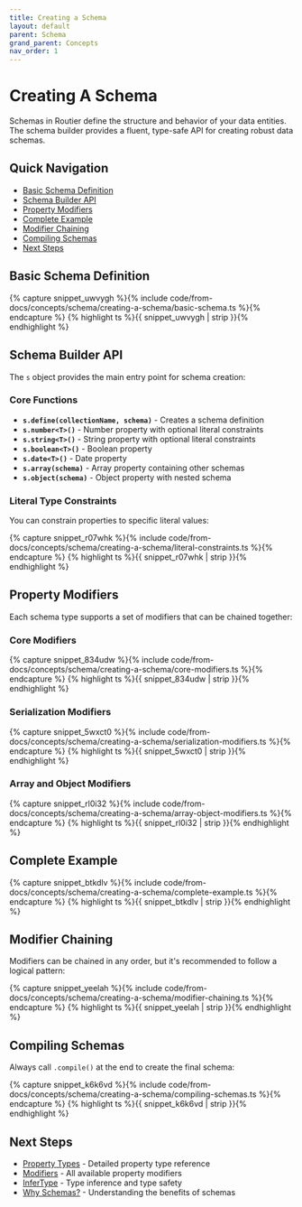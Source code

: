 ```yaml
---
title: Creating a Schema
layout: default
parent: Schema
grand_parent: Concepts
nav_order: 1
---
```


# Creating A Schema

Schemas in Routier define the structure and behavior of your data entities. The schema builder provides a fluent, type-safe API for creating robust data schemas.

## Quick Navigation

- [Basic Schema Definition](#basic-schema-definition)
- [Schema Builder API](#schema-builder-api)
- [Property Modifiers](#property-modifiers)
- [Complete Example](#complete-example)
- [Modifier Chaining](#modifier-chaining)
- [Compiling Schemas](#compiling-schemas)
- [Next Steps](#next-steps)

## Basic Schema Definition

{% capture snippet_uwvygh %}{% include code/from-docs/concepts/schema/creating-a-schema/basic-schema.ts %}{% endcapture %}
{% highlight ts %}{{ snippet_uwvygh  | strip }}{% endhighlight %}

## Schema Builder API

The `s` object provides the main entry point for schema creation:

### Core Functions

- **`s.define(collectionName, schema)`** - Creates a schema definition
- **`s.number<T>()`** - Number property with optional literal constraints
- **`s.string<T>()`** - String property with optional literal constraints
- **`s.boolean<T>()`** - Boolean property
- **`s.date<T>()`** - Date property
- **`s.array(schema)`** - Array property containing other schemas
- **`s.object(schema)`** - Object property with nested schema

### Literal Type Constraints

You can constrain properties to specific literal values:

{% capture snippet_r07whk %}{% include code/from-docs/concepts/schema/creating-a-schema/literal-constraints.ts %}{% endcapture %}
{% highlight ts %}{{ snippet_r07whk  | strip }}{% endhighlight %}

## Property Modifiers

Each schema type supports a set of modifiers that can be chained together:

### Core Modifiers

{% capture snippet_834udw %}{% include code/from-docs/concepts/schema/creating-a-schema/core-modifiers.ts %}{% endcapture %}
{% highlight ts %}{{ snippet_834udw  | strip }}{% endhighlight %}

### Serialization Modifiers

{% capture snippet_5wxct0 %}{% include code/from-docs/concepts/schema/creating-a-schema/serialization-modifiers.ts %}{% endcapture %}
{% highlight ts %}{{ snippet_5wxct0  | strip }}{% endhighlight %}

### Array and Object Modifiers

{% capture snippet_rl0i32 %}{% include code/from-docs/concepts/schema/creating-a-schema/array-object-modifiers.ts %}{% endcapture %}
{% highlight ts %}{{ snippet_rl0i32  | strip }}{% endhighlight %}

## Complete Example

{% capture snippet_btkdlv %}{% include code/from-docs/concepts/schema/creating-a-schema/complete-example.ts %}{% endcapture %}
{% highlight ts %}{{ snippet_btkdlv  | strip }}{% endhighlight %}

## Modifier Chaining

Modifiers can be chained in any order, but it's recommended to follow a logical pattern:

{% capture snippet_yeelah %}{% include code/from-docs/concepts/schema/creating-a-schema/modifier-chaining.ts %}{% endcapture %}
{% highlight ts %}{{ snippet_yeelah  | strip }}{% endhighlight %}

## Compiling Schemas

Always call `.compile()` at the end to create the final schema:

{% capture snippet_k6k6vd %}{% include code/from-docs/concepts/schema/creating-a-schema/compiling-schemas.ts %}{% endcapture %}
{% highlight ts %}{{ snippet_k6k6vd  | strip }}{% endhighlight %}

## Next Steps

- [Property Types](property-types/README.md) - Detailed property type reference
- [Modifiers](modifiers/README.md) - All available property modifiers
- [InferType](infer-type.md) - Type inference and type safety
- [Why Schemas?](why-schemas.md) - Understanding the benefits of schemas

